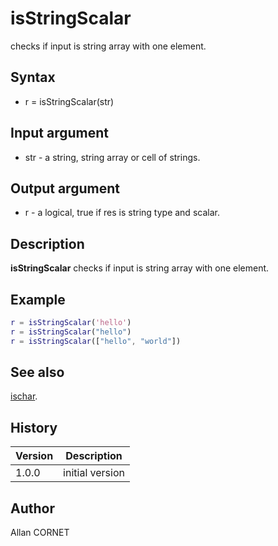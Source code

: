 # isStringScalar

checks if input is string array with one element.

## Syntax

- r = isStringScalar(str)

## Input argument

- str - a string, string array or cell of strings.

## Output argument

- r - a logical, true if res is string type and scalar.

## Description

  <p><b>isStringScalar</b> checks if input is string array with one element.</p>

## Example

```matlab
r = isStringScalar('hello')
r = isStringScalar("hello")
r = isStringScalar(["hello", "world"])
```

## See also

[ischar](../types/ischar.md).

## History

| Version | Description     |
| ------- | --------------- |
| 1.0.0   | initial version |

## Author

Allan CORNET
